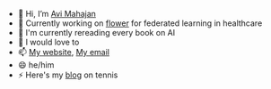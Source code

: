 - 👋 Hi, I’m  [Avi Mahajan](https://github.com/ajm9770)
- 👀 Currently working on [flower](https://flower.dev/) for federated learning in healthcare
- 🌱 I'm currently rereading every book on AI
- 💞️ I would love to 
- 📫 [My website](https://ajm9770.github.io), [My email](mahajan.avi@gmail.com)
- 😄 he/him
- ⚡ Here's my [blog](https://wimblenews.blogspot.com) on tennis

<!---
ajm9770/ajm9770 is a ✨ special ✨ repository because its `README.md` (this file) appears on your GitHub profile.
You can click the Preview link to take a look at your changes.
--->
